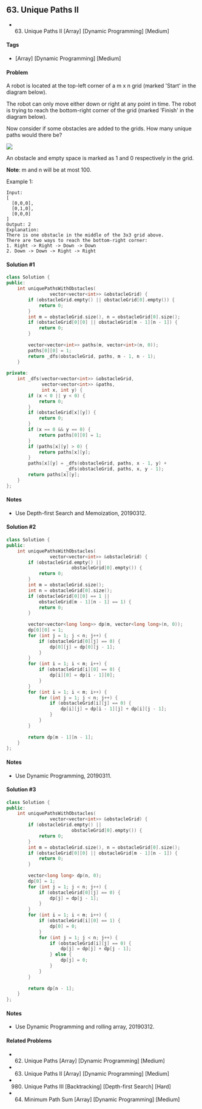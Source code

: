 ## 63. Unique Paths II
- 63. Unique Paths II [Array] [Dynamic Programming] [Medium]

#### Tags
- [Array] [Dynamic Programming] [Medium]

#### Problem
A robot is located at the top-left corner of a m x n grid (marked 'Start' in the diagram below).

The robot can only move either down or right at any point in time. The robot is trying to reach the bottom-right corner of the grid (marked 'Finish' in the diagram below).

Now consider if some obstacles are added to the grids. How many unique paths would there be?

![](https://assets.leetcode.com/uploads/2018/10/22/robot_maze.png)

An obstacle and empty space is marked as 1 and 0 respectively in the grid.

**Note**: m and n will be at most 100.

Example 1:

    Input:
    [
      [0,0,0],
      [0,1,0],
      [0,0,0]
    ]
    Output: 2
    Explanation:
    There is one obstacle in the middle of the 3x3 grid above.
    There are two ways to reach the bottom-right corner:
    1. Right -> Right -> Down -> Down
    2. Down -> Down -> Right -> Right

#### Solution #1
``` C++
class Solution {
public:
    int uniquePathsWithObstacles(
                vector<vector<int>> &obstacleGrid) {
        if (obstacleGrid.empty() || obstacleGrid[0].empty()) {
            return 0;
        }
        int m = obstacleGrid.size(), n = obstacleGrid[0].size();
        if (obstacleGrid[0][0] || obstacleGrid[m - 1][n - 1]) {
            return 0;
        }
        
        vector<vector<int>> paths(m, vector<int>(n, 0));
        paths[0][0] = 1;
        return _dfs(obstacleGrid, paths, m - 1, n - 1);
    }
    
private:
    int _dfs(vector<vector<int>> &obstacleGrid, 
             vector<vector<int>> &paths, 
             int x, int y) {
        if (x < 0 || y < 0) {
            return 0;
        }
        if (obstacleGrid[x][y]) {
            return 0;
        }
        if (x == 0 && y == 0) {
            return paths[0][0] = 1;
        }
        if (paths[x][y] > 0) {
            return paths[x][y];
        }
        paths[x][y] = _dfs(obstacleGrid, paths, x - 1, y) + 
                      _dfs(obstacleGrid, paths, x, y - 1);
        return paths[x][y];
    }
};
```

#### Notes
- Use Depth-first Search and Memoization, 20190312.

#### Solution #2
``` C++
class Solution {
public:
    int uniquePathsWithObstacles(
                vector<vector<int>> &obstacleGrid) {
        if (obstacleGrid.empty() || 
                        obstacleGrid[0].empty()) {
            return 0;
        }
        int m = obstacleGrid.size();
        int n = obstacleGrid[0].size();
        if (obstacleGrid[0][0] == 1 || 
            obstacleGrid[m - 1][n - 1] == 1) {
            return 0;
        }
        
        vector<vector<long long>> dp(m, vector<long long>(n, 0));
        dp[0][0] = 1;
        for (int j = 1; j < n; j++) {
            if (obstacleGrid[0][j] == 0) {
                dp[0][j] = dp[0][j - 1];
            }
        }
        for (int i = 1; i < m; i++) {
            if (obstacleGrid[i][0] == 0) {
                dp[i][0] = dp[i - 1][0];
            }
        }
        for (int i = 1; i < m; i++) {
            for (int j = 1; j < n; j++) {
                if (obstacleGrid[i][j] == 0) {
                    dp[i][j] = dp[i - 1][j] + dp[i][j - 1];
                }
            }
        }
        
        return dp[m - 1][n - 1];
    }
};
```

#### Notes
- Use Dynamic Programming, 20190311.

#### Solution #3
``` C++
class Solution {
public:
    int uniquePathsWithObstacles(
                vector<vector<int>> &obstacleGrid) {
        if (obstacleGrid.empty() || 
                        obstacleGrid[0].empty()) {
            return 0;
        }
        int m = obstacleGrid.size(), n = obstacleGrid[0].size();
        if (obstacleGrid[0][0] || obstacleGrid[m - 1][n - 1]) {
            return 0;
        }
        
        vector<long long> dp(n, 0);
        dp[0] = 1;
        for (int j = 1; j < n; j++) {
            if (obstacleGrid[0][j] == 0) {
                dp[j] = dp[j - 1];
            }
        }
        for (int i = 1; i < m; i++) {
            if (obstacleGrid[i][0] == 1) {
                dp[0] = 0;
            }
            for (int j = 1; j < n; j++) {
                if (obstacleGrid[i][j] == 0) {
                    dp[j] = dp[j] + dp[j - 1];
                } else {
                    dp[j] = 0;
                }
            }
        }
        
        return dp[n - 1];
    }
};
```

#### Notes
- Use Dynamic Programming and rolling array, 20190312.

#### Related Problems
- 62. Unique Paths [Array] [Dynamic Programming] [Medium]
- 63. Unique Paths II [Array] [Dynamic Programming] [Medium]
- 980. Unique Paths III [Backtracking] [Depth-first Search] [Hard]
- 64. Minimum Path Sum [Array] [Dynamic Programming] [Medium]
